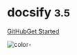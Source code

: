 # docsify <small>3.5</small>

[GitHub](https://github.com/docsifyjs/docsify/)[Get Started](#quick-start)

<!-- 背景图片 -->



<!-- 背景色 -->

![color](#ff00ff)-